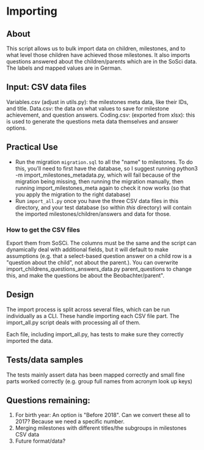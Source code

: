 # Importing

## About
This script allows us to bulk import data on children, milestones, and to what level those children have achieved
 those milestones. It also imports questions answered about the children/parents which are in the SoSci data.
The labels and mapped values are in German.

## Input: CSV data files
Variables.csv (adjust in utils.py): the milestones meta data, like their IDs, and title.
Data.csv: the data on what values to save for milestone achievement, and question answers.
Coding.csv: (exported from xlsx): this is used to generate the questions meta data themselves and answer options.

## Practical Use
- Run the migration `migration.sql` to all the "name" to milestones. To do this, you'll need to first have the
database, so I suggest running python3 -m import_milestones_metadata.py, which will fail because of the migration being
missing, then running the migration manually, then running import_milestones_meta again to check it now works (so that
you apply the migration to the right database)
- Run `import_all.py` once you have the three CSV data files in this directory, and your test database (so within *this* directory)
 will contain the imported milestones/children/answers and data for those.

### How to get the CSV files
Export them from SoSCi. The columns must be the same and the script can dynamically deal with additional fields, but
it will default to make assumptions (e.g. that a select-based question answer on a child row is a "question about the child",
not about the parent.). You can overwrite import_childrens_questions_answers_data.py parent_questions to change this,
and make the questions be about the Beobachter/parent".

## Design
The import process is split across several files, which can be run individually as a CLI. These handle importing each CSV
file part. The import_all.py script deals with processing all of them.

Each file, including import_all.py, has tests to make sure they correctly imported the data.

## Tests/data samples
The tests mainly assert data has been mapped correctly and small fine parts worked correctly (e.g. group full names from
acronym look up keys)

## Questions remaining:
1) For birth year: An option is "Before 2018". Can we convert these all to 2017? Because we need a specific number.
2) Merging milestones with different titles/the subgroups in milestones CSV data
3) Future format/data?
